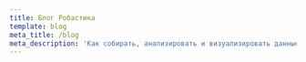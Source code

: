 ```yaml
---
title: Блог Робастика
template: blog
meta_title: /blog
meta_description: 'Как собирать, анализировать и визуализировать данные в '
---
```

